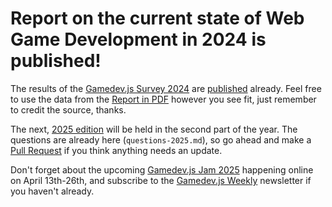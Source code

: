 # Report on the current state of Web Game Development in 2024 is published!

The results of the [Gamedev.js Survey 2024](https://gamedevjs.com/survey/2024/) are [published](https://gamedevjs.com/survey/report-on-the-current-state-of-web-game-development-in-2024-is-out/) already. Feel free to use the data from the [Report in PDF](https://gamedevjs.com/dl/gamedevjs-survey-2024-report.pdf) however you see fit, just remember to credit the source, thanks.

The next, [2025 edition](https://gamedevjs.com/survey/2025/) will be held in the second part of the year. The questions are already here (`questions-2025.md`), so go ahead and make a [Pull Request](https://github.com/GamedevJS/Gamedev.js-Survey/pulls) if you think anything needs an update.

Don't forget about the upcoming [Gamedev.js Jam 2025](https://gamedevjs.com/jam/2025/) happening online on April 13th-26th, and subscribe to the [Gamedev.js Weekly](https://gamedevjsweekly.com/) newsletter if you haven't already.
